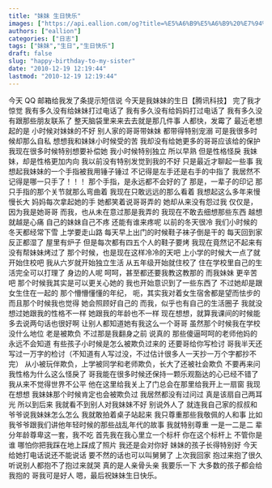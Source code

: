 ```yaml
---
title: "妹妹 生日快乐"
images: ["https://api.eallion.com/og?title=%E5%A6%B9%E5%A6%B9%20%E7%94%9F%E6%97%A5%E5%BF%AB%E4%B9%90"]
authors: ["eallion"]
categories: ["日志"]
tags: ["妹妹","生日","生日快乐"]
draft: false
slug: "happy-birthday-to-my-sister"
date: "2010-12-19 12:19:44"
lastmod: "2010-12-19 12:19:44"
---
```


今天 QQ 邮箱给我发了条提示短信说
今天是我妹妹的生日【腾讯科技】
完了我才惊觉
我有多久没有给妹妹打过电话了
我有多久没有给妈妈打过电话了
我有多久没有跟那些朋友联系了
整天脑袋里来来去去就是那几件事
人都快，发霉了
最近老想起的是
小时候对妹妹的不好
别人家的哥哥带妹妹
都带得特别宠溺
可是我很多时候却那么自私
想想我和妹妹小时候受的苦
我却没有给她更多的哥哥应该给的保护
我现在很多时候特别想要补偿她
我小时候特别独立
所以早熟
但是性格怪戾
我妹妹，却是性格更加内向
我以前没有特别发觉到我的不好
只是最近才聊起一些事
我想起我妹妹的一个手指被我用锤子锤过
不记得是左手还是右手的中指了
我居然不记得是哪一只手了！！！
那个手指，是永远都不会好的了
那是，一辈子的印记
那只手指的那个关节就那么弯曲着
我现在只敢远远的那么看着
我想起这么多年来慢慢长大
妈妈每次拿起她的手
她都笑着说哥哥弄的
她却从来没有怨过我
仅仅是，因为我是她哥哥
而我，也从未在意过那是我弄的
我现在不敢去细想那些东西
越想就越是心痛
自己的妹妹自己不疼
还能有谁来疼呢
以前的冬天很冷
我们小时候的冬天都经常下雪
上学要走山路
每天早上出门的时候鞋子袜子倒是干的
每天回到家反正都湿了
屋里有炉子
但是每次都有四五个人的鞋子要烤
我现在竟然记不起来有没有帮妹妹烤过了
那个时候，也是现在这样冷冷的天吧
上小学的时候大一点了就开始住校吧
我从六岁就开始独立生活
从五年级开始就住校了
住在学校里自己的生活完全可以打理了
身边的人呢
呵呵，甚至都还要我教这教那的
而我妹妹
更辛苦吧
那个时候我其实是可以更关心她的
我也开始意识到了一些东西了
不过她却是跟女生住在一起的
那个懵懵懂懂的年纪，
呃，其实我对着女生宿舍都是望而怯步的
而且那个时候我也觉得
她会照顾好自己的
而我，似乎也有自己的生活圈子
我就没想过她跟我的性格不一样
她跟我的年龄也不一样
现在想想，就算我课间的时候能多去说两句话也很好啊
让别人都知道她有我这么一个哥哥
虽然那个时候我在学校没什么地位
老是被欺负
不过那是我翻身之前
说真的
那些傻逼呵呵的老师他妈的永远不会知道
有些孩子小时候是怎么被欺负过来的
还要哥给你写检讨
哥我半天还写过一万字的检讨（不知道有人写过没，不过估计很多人一天抄一万个字都抄不完）
从小被玩伴欺负，上学被同学和老师欺负，长大了还被社会欺负
不要再来问我性格为什么这么怪戾了
哥我能在很多时候还保持一颗乐观豁达的心已经不错了
我从来不觉得世界不公平
他在这里给我关上了门总会在那里给我开上一扇窗
我现在想想
我妹妹那个时候肯定也会被欺负过
我居然都没有过问过
真是该扇自己两耳光
所以到后来
我就看不到别人对我妹妹不好
别说外人了
就连我自己家的叔叔和爷爷说我妹妹怎么怎么
我就敢拍着桌子站起来
我只尊重那些我敬佩的人和事
比如我爷爷跟我们讲他年轻时候的那些战乱年代的故事
我就特别尊重
一是一二是二
辈分年龄尊卑这一套，我不吃
首先我在我心里立一个标杆
你在这个标杆上
不管你是谁
哪怕你把我踩在地上踩成了照片
我还是会对你好
妹妹的孩子长得特别好
今天给她打电话说还不能说话
要不然的话也可以叫舅舅了
上次我回家
抱过来抱了很久
听说别人都抱不了抱过来就哭
真的是人亲骨头亲
我要乐一下
大多数的孩子都会给我抱的
哥我可是好人
嗯，最后祝妹妹生日快乐。
